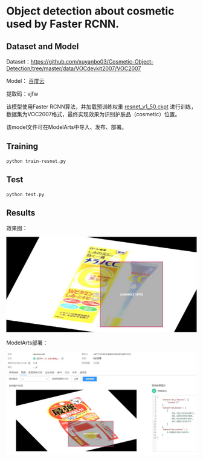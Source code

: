 # Object detection about cosmetic used by Faster RCNN.


## Dataset and Model

Dataset：https://github.com/xuyanbo03/Cosmetic-Object-Detection/tree/master/data/VOCdevkit2007/VOC2007

Model： [百度云](https://pan.baidu.com/s/1z1B-KCaQqsKoHVUFV2-vgQ)

提取码：vjfw

该模型使用Faster RCNN算法，并加载预训练权重 [resnet_v1_50.ckpt](https://github.com/xuyanbo03/Cosmetic-Object-Detection/tree/master/data/imagenet_weights) 进行训练，数据集为VOC2007格式，最终实现效果为识别护肤品（cosmetic）位置。

该model文件可在ModelArts中导入、发布、部署。


## Training
```
python train-resnet.py
```

## Test
```
python test.py
```

## Results
效果图：
<p align="center">
  <img src="https://github.com/xuyanbo03/Cosmetic-Object-Detection/blob/master/doc/1.jpg">
</p>

ModelArts部署：
<p align="center">
  <img src="https://github.com/xuyanbo03/Cosmetic-Object-Detection/blob/master/doc/2.jpg">
</p>
